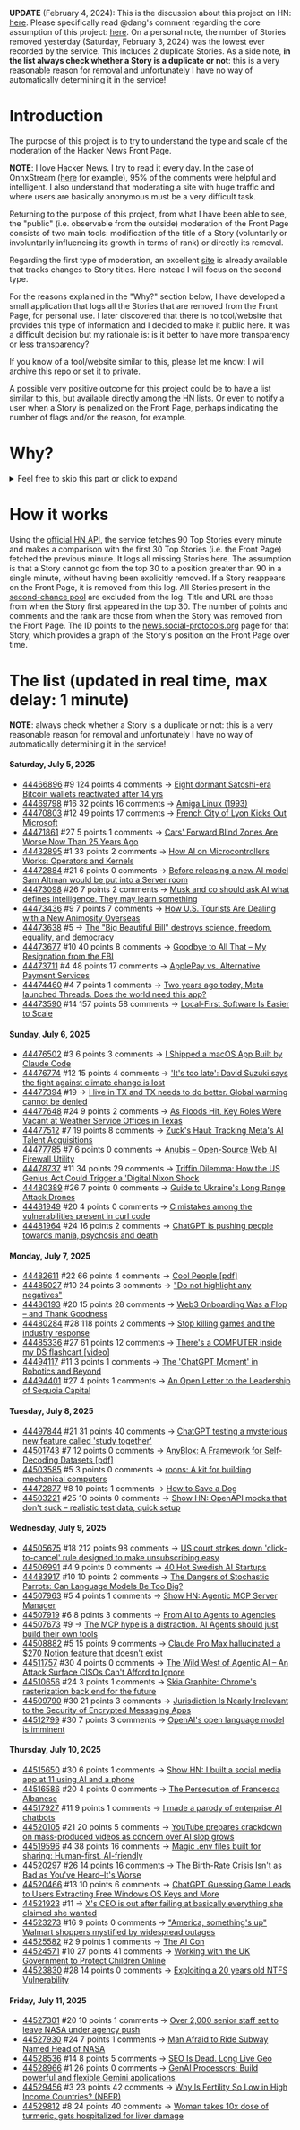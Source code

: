 **UPDATE** (February 4, 2024): This is the discussion about this project on HN: [here](https://news.ycombinator.com/item?id=39230513). Please specifically read @dang's comment regarding the core assumption of this project: [here](https://news.ycombinator.com/item?id=39231537). On a personal note, the number of Stories removed yesterday (Saturday, February 3, 2024) was the lowest ever recorded by the service. This includes 2 duplicate Stories. As a side note, **in the list always check whether a Story is a duplicate or not**: this is a very reasonable reason for removal and unfortunately I have no way of automatically determining it in the service!

# Introduction

The purpose of this project is to try to understand the type and scale of the moderation of the Hacker News Front Page.

**NOTE**: I love Hacker News. I try to read it every day. In the case of OnnxStream ([here](https://news.ycombinator.com/item?id=37752632) for example), 95% of the comments were helpful and intelligent. I also understand that moderating a site with huge traffic and where users are basically anonymous must be a very difficult task.

Returning to the purpose of this project, from what I have been able to see, the "public" (i.e. observable from the outside) moderation of the Front Page consists of two main tools: modification of the title of a Story (voluntarily or involuntarily influencing its growth in terms of rank) or directly its removal.

Regarding the first type of moderation, an excellent [site](https://hackernewstitles.netlify.app/) is already available that tracks changes to Story titles. Here instead I will focus on the second type.

For the reasons explained in the "Why?" section below, I have developed a small application that logs all the Stories that are removed from the Front Page, for personal use. I later discovered that there is no tool/website that provides this type of information and I decided to make it public here. It was a difficult decision but my rationale is: is it better to have more transparency or less transparency?

If you know of a tool/website similar to this, please let me know: I will archive this repo or set it to private.

A possible very positive outcome for this project could be to have a list similar to this, but available directly among the [HN lists](https://news.ycombinator.com/lists). Or even to notify a user when a Story is penalized on the Front Page, perhaps indicating the number of flags and/or the reason, for example.

# Why?

<details>
<summary>Feel free to skip this part or click to expand</summary>

A friend of mine posted two Stories on Hacker News related to OnnxStream (31 days apart), the first related to SDXL Turbo support and the second related to TinyLlama and Mistral 7B support.

In the case of the [first](https://news.ycombinator.com/item?id=38646969), the Story was among the first on the Front Page, until its title was changed from "Stable Diffusion Turbo on a Raspberry Pi Zero 2 generates an image in 29 minutes" to "OnnxStream: Stable Diffusion XL 1.0 Base on a Raspberry Pi Zero 2". This effectively "killed" the Story. One user pointed out that the new title didn't reflect the spirit of the Story (thanks @practice9).

In the case of the [second](https://news.ycombinator.com/item?id=38991145), the Story was in third place on the Front Page, less than an hour after the submission. In this case it was simply removed from the Front Page.

Having discovered this, perplexed, I sent an email to the moderator. @dang, who was very kind and quick in his response, explained to me that the Story had been flagged by users even without being explicitly [flagged], and that he could therefore only hypothesize the causes of the flag. His hypothesis was that (some?) users might be fed up with news related to LLMs.

While I have no reason to doubt Daniel's good faith, it's hard to believe that HN users would be tired of LLM-related news.

So I decided to develop a small console application to determine the frequency of this phenomenon (actually I was also motivated by the prospect of writing some C# code, after more than 2 years of complete abstinence). I subsequently discovered that there were no tools/websites that monitored this specific phenomenon and I therefore decided to make it public here.

</details>

# How it works

Using the [official HN API](https://github.com/HackerNews/API), the service fetches 90 Top Stories every minute and makes a comparison with the first 30 Top Stories (i.e. the Front Page) fetched the previous minute. It logs all missing Stories here. The assumption is that a Story cannot go from the top 30 to a position greater than 90 in a single minute, without having been explicitly removed. If a Story reappears on the Front Page, it is removed from this log. All Stories present in the [second-chance pool](https://news.ycombinator.com/pool) are excluded from the log. Title and URL are those from when the Story first appeared in the top 30. The number of points and comments and the rank are those from when the Story was removed from the Front Page. The ID points to the [news.social-protocols.org](https://news.social-protocols.org) page for that Story, which provides a graph of the Story's position on the Front Page over time.

# The list (updated in real time, max delay: 1 minute)

**NOTE**: always check whether a Story is a duplicate or not: this is a very reasonable reason for removal and unfortunately I have no way of automatically determining it in the service!

#### **Saturday, July 5, 2025**
<!-- HN:44466896:start -->
* [44466896](https://news.social-protocols.org/stats?id=44466896) #9 124 points 4 comments -> [Eight dormant Satoshi-era Bitcoin wallets reactivated after 14 yrs](https://twitter.com/WatcherGuru/status/1941167512491864554)<!-- HN:44466896:end --><!-- HN:44469798:start -->
* [44469798](https://news.social-protocols.org/stats?id=44469798) #16 32 points 16 comments -> [Amiga Linux (1993)](https://groups.google.com/g/comp.sys.amiga.emulations/c/xUgrpylQOXk)<!-- HN:44469798:end --><!-- HN:44470803:start -->
* [44470803](https://news.social-protocols.org/stats?id=44470803) #12 49 points 17 comments -> [French City of Lyon Kicks Out Microsoft](https://news.itsfoss.com/french-city-replaces-microsoft/)<!-- HN:44470803:end --><!-- HN:44471861:start -->
* [44471861](https://news.social-protocols.org/stats?id=44471861) #27 5 points 1 comments -> [Cars' Forward Blind Zones Are Worse Now Than 25 Years Ago](https://www.caranddriver.com/news/a65219830/car-blind-zones-study-iihs/)<!-- HN:44471861:end --><!-- HN:44432895:start -->
* [44432895](https://news.social-protocols.org/stats?id=44432895) #1 33 points 2 comments -> [How AI on Microcontrollers Works: Operators and Kernels](https://danielmangum.com/posts/ai-microcontrollers-operators-kernels/)<!-- HN:44432895:end --><!-- HN:44472884:start -->
* [44472884](https://news.social-protocols.org/stats?id=44472884) #21 6 points 0 comments -> [Before releasing a new AI model Sam Altman would be put into a Server room](https://twitter.com/the_yanco/status/1941388896387875282)<!-- HN:44472884:end --><!-- HN:44473098:start -->
* [44473098](https://news.social-protocols.org/stats?id=44473098) #26 7 points 2 comments -> [Musk and co should ask AI what defines intelligence. They may learn something](https://observer.co.uk/news/columnists/article/musk-and-co-should-ask-an-ai-what-defines-intelligence-they-may-learn-something)<!-- HN:44473098:end --><!-- HN:44473436:start -->
* [44473436](https://news.social-protocols.org/stats?id=44473436) #9 7 points 7 comments -> [How U.S. Tourists Are Dealing with a New Animosity Overseas](https://www.wsj.com/lifestyle/travel/american-international-travel-tips-0a70af73)<!-- HN:44473436:end --><!-- HN:44473638:start -->
* [44473638](https://news.social-protocols.org/stats?id=44473638) #5 -> [The "Big Beautiful Bill" destroys science, freedom, equality, and democracy](https://news.immunologic.org/p/rip-america-or-at-least-the-american)<!-- HN:44473638:end --><!-- HN:44473677:start -->
* [44473677](https://news.social-protocols.org/stats?id=44473677) #10 40 points 8 comments -> [Goodbye to All That – My Resignation from the FBI](https://www.lawfaremedia.org/article/goodbye-to-all-that)<!-- HN:44473677:end --><!-- HN:44473711:start -->
* [44473711](https://news.social-protocols.org/stats?id=44473711) #4 48 points 17 comments -> [ApplePay vs. Alternative Payment Services](https://www.taler.net/en/news/2025-05.html)<!-- HN:44473711:end --><!-- HN:44474460:start -->
* [44474460](https://news.social-protocols.org/stats?id=44474460) #4 7 points 1 comments -> [Two years ago today, Meta launched Threads. Does the world need this app?](https://stylestitches.substack.com/p/who-really-needs-threads)<!-- HN:44474460:end --><!-- HN:44473590:start -->
* [44473590](https://news.social-protocols.org/stats?id=44473590) #14 157 points 58 comments -> [Local-First Software Is Easier to Scale](https://elijahpotter.dev/articles/local-first_software_is_easier_to_scale)<!-- HN:44473590:end -->
#### **Sunday, July 6, 2025**
<!-- HN:44476502:start -->
* [44476502](https://news.social-protocols.org/stats?id=44476502) #3 6 points 3 comments -> [I Shipped a macOS App Built by Claude Code](https://www.indragie.com/blog/i-shipped-a-macos-app-built-entirely-by-claude-code)<!-- HN:44476502:end --><!-- HN:44476774:start -->
* [44476774](https://news.social-protocols.org/stats?id=44476774) #12 15 points 4 comments -> ['It's too late': David Suzuki says the fight against climate change is lost](https://www.ipolitics.ca/2025/07/02/its-too-late-david-suzuki-says-the-fight-against-climate-change-is-lost/)<!-- HN:44476774:end --><!-- HN:44477394:start -->
* [44477394](https://news.social-protocols.org/stats?id=44477394) #19 -> [I live in TX and TX needs to do better. Global warming cannot be denied](https://www.cnn.com/2025/07/05/climate/texas-flooding-forecast-response)<!-- HN:44477394:end --><!-- HN:44477648:start -->
* [44477648](https://news.social-protocols.org/stats?id=44477648) #24 9 points 2 comments -> [As Floods Hit, Key Roles Were Vacant at Weather Service Offices in Texas](https://www.nytimes.com/2025/07/05/us/politics/texas-floods-warnings-vacancies.html)<!-- HN:44477648:end --><!-- HN:44477512:start -->
* [44477512](https://news.social-protocols.org/stats?id=44477512) #7 19 points 8 comments -> [Zuck's Haul: Tracking Meta's AI Talent Acquisitions](https://zuckshaul.com)<!-- HN:44477512:end --><!-- HN:44477785:start -->
* [44477785](https://news.social-protocols.org/stats?id=44477785) #7 6 points 0 comments -> [Anubis – Open-Source Web AI Firewall Utility](https://github.com/TecharoHQ/anubis)<!-- HN:44477785:end --><!-- HN:44478737:start -->
* [44478737](https://news.social-protocols.org/stats?id=44478737) #11 34 points 29 comments -> [Triffin Dilemma: How the US Genius Act Could Trigger a 'Digital Nixon Shock](https://www.haebom.dev/archive?tl=en&post=943zqpmqrk14g2wnvy87)<!-- HN:44478737:end --><!-- HN:44480389:start -->
* [44480389](https://news.social-protocols.org/stats?id=44480389) #26 7 points 0 comments -> [Guide to Ukraine's Long Range Attack Drones](http://www.hisutton.com/Ukraine-OWA-UAVs.html)<!-- HN:44480389:end --><!-- HN:44481949:start -->
* [44481949](https://news.social-protocols.org/stats?id=44481949) #20 4 points 0 comments -> [C mistakes among the vulnerabilities present in curl code](https://mastodon.social/@bagder/114806766613678922)<!-- HN:44481949:end --><!-- HN:44481964:start -->
* [44481964](https://news.social-protocols.org/stats?id=44481964) #24 16 points 2 comments -> [ChatGPT is pushing people towards mania, psychosis and death](https://www.the-independent.com/tech/chatgpt-psychosis-ai-therapy-chatbot-b2781202.html)<!-- HN:44481964:end -->
#### **Monday, July 7, 2025**
<!-- HN:44482611:start -->
* [44482611](https://news.social-protocols.org/stats?id=44482611) #22 66 points 4 comments -> [Cool People [pdf]](https://www.apa.org/pubs/journals/releases/xge-xge0001799.pdf)<!-- HN:44482611:end --><!-- HN:44485027:start -->
* [44485027](https://news.social-protocols.org/stats?id=44485027) #10 24 points 3 comments -> ["Do not highlight any negatives"](https://www.google.com/search?q=%22do+not+highlight+any+negatives%22+site%3Aarxiv.org)<!-- HN:44485027:end --><!-- HN:44486193:start -->
* [44486193](https://news.social-protocols.org/stats?id=44486193) #20 15 points 28 comments -> [Web3 Onboarding Was a Flop – and Thank Goodness](https://tomhadley.link/blog/web3-onboarding-flop)<!-- HN:44486193:end --><!-- HN:44480284:start -->
* [44480284](https://news.social-protocols.org/stats?id=44480284) #28 118 points 2 comments -> [Stop killing games and the industry response](https://blog.kronis.dev/blog/stop-killing-games)<!-- HN:44480284:end --><!-- HN:44485336:start -->
* [44485336](https://news.social-protocols.org/stats?id=44485336) #27 61 points 12 comments -> [There's a COMPUTER inside my DS flashcart [video]](https://www.youtube.com/watch?v=uq0pJmd7GAA)<!-- HN:44485336:end --><!-- HN:44494117:start -->
* [44494117](https://news.social-protocols.org/stats?id=44494117) #11 3 points 1 comments -> [The 'ChatGPT Moment' in Robotics and Beyond](https://paritoshmohan.substack.com/p/the-chatgpt-moment-in-robotics-and)<!-- HN:44494117:end --><!-- HN:44494401:start -->
* [44494401](https://news.social-protocols.org/stats?id=44494401) #27 4 points 1 comments -> [An Open Letter to the Leadership of Sequoia Capital](https://shaunmaguire.fyi/)<!-- HN:44494401:end -->
#### **Tuesday, July 8, 2025**<!-- HN:44497844:start -->
* [44497844](https://news.social-protocols.org/stats?id=44497844) #21 31 points 40 comments -> [ChatGPT testing a mysterious new feature called 'study together'](https://techcrunch.com/2025/07/07/chatgpt-is-testing-a-mysterious-new-feature-called-study-together/)<!-- HN:44497844:end --><!-- HN:44501743:start -->
* [44501743](https://news.social-protocols.org/stats?id=44501743) #7 12 points 0 comments -> [AnyBlox: A Framework for Self-Decoding Datasets [pdf]](https://gienieczko.com/anyblox-paper)<!-- HN:44501743:end --><!-- HN:44503585:start -->
* [44503585](https://news.social-protocols.org/stats?id=44503585) #5 3 points 0 comments -> [roons: A kit for building mechanical computers](https://whomtech.com/roons/)<!-- HN:44503585:end --><!-- HN:44472877:start -->
* [44472877](https://news.social-protocols.org/stats?id=44472877) #8 10 points 1 comments -> [How to Save a Dog](https://www.newyorker.com/news/the-weekend-essay/how-to-save-a-dog)<!-- HN:44472877:end --><!-- HN:44503221:start -->
* [44503221](https://news.social-protocols.org/stats?id=44503221) #25 10 points 0 comments -> [Show HN: OpenAPI mocks that don't suck – realistic test data, quick setup](https://beeceptor.com/openapi-mock-server/)<!-- HN:44503221:end -->
#### **Wednesday, July 9, 2025**
<!-- HN:44505675:start -->
* [44505675](https://news.social-protocols.org/stats?id=44505675) #18 212 points 98 comments -> [US court strikes down 'click-to-cancel' rule designed to make unsubscribing easy](https://www.theguardian.com/us-news/2025/jul/08/court-click-to-cancel-ruling)<!-- HN:44505675:end --><!-- HN:44506991:start -->
* [44506991](https://news.social-protocols.org/stats?id=44506991) #4 9 points 0 comments -> [40 Hot Swedish AI Startups](https://www.di.se/digital/here-are-the-swedish-ai-companies-everyone-is-talking-about/)<!-- HN:44506991:end --><!-- HN:44483917:start -->
* [44483917](https://news.social-protocols.org/stats?id=44483917) #10 10 points 2 comments -> [The Dangers of Stochastic Parrots: Can Language Models Be Too Big?](https://dl.acm.org/doi/10.1145/3442188.3445922)<!-- HN:44483917:end --><!-- HN:44507963:start -->
* [44507963](https://news.social-protocols.org/stats?id=44507963) #5 4 points 1 comments -> [Show HN: Agentic MCP Server Manager](https://ddfourtwo.github.io/install-mcp/)<!-- HN:44507963:end --><!-- HN:44507919:start -->
* [44507919](https://news.social-protocols.org/stats?id=44507919) #6 8 points 3 comments -> [From AI to Agents to Agencies](https://blog.nishantsoni.com/p/from-ai-to-agents-to-agencies-the)<!-- HN:44507919:end --><!-- HN:44507673:start -->
* [44507673](https://news.social-protocols.org/stats?id=44507673) #9 -> [The MCP hype is a distraction. AI Agents should just build their own tools](https://www.rtrvr.ai/blog/on-the-fly-toolgen)<!-- HN:44507673:end --><!-- HN:44508882:start -->
* [44508882](https://news.social-protocols.org/stats?id=44508882) #5 15 points 9 comments -> [Claude Pro Max hallucinated a $270 Notion feature that doesn't exist](https://gist.github.com/habonggil/f6130a68bbc4139c8066aa90c14c986f)<!-- HN:44508882:end --><!-- HN:44511757:start -->
* [44511757](https://news.social-protocols.org/stats?id=44511757) #30 4 points 0 comments -> [The Wild West of Agentic AI – An Attack Surface CISOs Can't Afford to Ignore](https://www.securityweek.com/the-wild-wild-west-of-agentic-ai-an-attack-surface-cisos-cant-afford-to-ignore/)<!-- HN:44511757:end --><!-- HN:44510656:start -->
* [44510656](https://news.social-protocols.org/stats?id=44510656) #24 3 points 1 comments -> [Skia Graphite: Chrome's rasterization back end for the future](https://blog.chromium.org/2025/07/introducing-skia-graphite-chromes.html)<!-- HN:44510656:end --><!-- HN:44509790:start -->
* [44509790](https://news.social-protocols.org/stats?id=44509790) #30 21 points 3 comments -> [Jurisdiction Is Nearly Irrelevant to the Security of Encrypted Messaging Apps](https://soatok.blog/2025/07/09/jurisdiction-is-nearly-irrelevant-to-the-security-of-encrypted-messaging-apps/)<!-- HN:44509790:end --><!-- HN:44512799:start -->
* [44512799](https://news.social-protocols.org/stats?id=44512799) #30 7 points 3 comments -> [OpenAI's open language model is imminent](https://www.theverge.com/notepad-microsoft-newsletter/702848/openai-open-language-model-o3-mini-notepad)<!-- HN:44512799:end -->
#### **Thursday, July 10, 2025**
<!-- HN:44515650:start -->
* [44515650](https://news.social-protocols.org/stats?id=44515650) #30 6 points 1 comments -> [Show HN: I built a social media app at 11 using AI and a phone](https://app--woo-short-78d020b9.base44.app)<!-- HN:44515650:end --><!-- HN:44516586:start -->
* [44516586](https://news.social-protocols.org/stats?id=44516586) #20 4 points 0 comments -> [The Persecution of Francesca Albanese](https://chrishedges.substack.com/p/the-persecution-of-francesca-albanese)<!-- HN:44516586:end --><!-- HN:44517927:start -->
* [44517927](https://news.social-protocols.org/stats?id=44517927) #11 9 points 1 comments -> [I made a parody of enterprise AI chatbots](https://github.com/muratcanozdemir/chatgpt-parody)<!-- HN:44517927:end --><!-- HN:44520105:start -->
* [44520105](https://news.social-protocols.org/stats?id=44520105) #21 20 points 5 comments -> [YouTube prepares crackdown on mass-produced videos as concern over AI slop grows](https://techcrunch.com/2025/07/09/youtube-prepares-crackdown-on-mass-produced-and-repetitive-videos-as-concern-over-ai-slop-grows/)<!-- HN:44520105:end --><!-- HN:44519596:start -->
* [44519596](https://news.social-protocols.org/stats?id=44519596) #4 38 points 16 comments -> [Magic .env files built for sharing: Human-first, AI-friendly](https://varlock.dev/)<!-- HN:44519596:end --><!-- HN:44520297:start -->
* [44520297](https://news.social-protocols.org/stats?id=44520297) #26 14 points 16 comments -> [The Birth-Rate Crisis Isn't as Bad as You've Heard–It's Worse](https://www.theatlantic.com/ideas/archive/2025/06/birth-rate-population-decline/683333/)<!-- HN:44520297:end --><!-- HN:44520466:start -->
* [44520466](https://news.social-protocols.org/stats?id=44520466) #13 10 points 6 comments -> [ChatGPT Guessing Game Leads to Users Extracting Free Windows OS Keys and More](https://0din.ai/blog/chatgpt-guessing-game-leads-to-users-extracting-free-windows-os-keys-more)<!-- HN:44520466:end --><!-- HN:44521923:start -->
* [44521923](https://news.social-protocols.org/stats?id=44521923) #11 -> [X's CEO is out after failing at basically everything she claimed she wanted](https://www.theverge.com/twitter/703606/x-ceo-linda-yaccarino-elon-musk-out-step-down-twitter)<!-- HN:44521923:end --><!-- HN:44523273:start -->
* [44523273](https://news.social-protocols.org/stats?id=44523273) #16 9 points 0 comments -> ["America, something's up" Walmart shoppers mystified by widespread outages](https://www.dailydot.com/news/walmart-july-7-outage/)<!-- HN:44523273:end --><!-- HN:44525582:start -->
* [44525582](https://news.social-protocols.org/stats?id=44525582) #2 9 points 1 comments -> [The AI Con](https://thecon.ai/)<!-- HN:44525582:end --><!-- HN:44524571:start -->
* [44524571](https://news.social-protocols.org/stats?id=44524571) #10 27 points 41 comments -> [Working with the UK Government to Protect Children Online](https://bsky.social/about/blog/07-10-2025-age-assurance)<!-- HN:44524571:end --><!-- HN:44523830:start -->
* [44523830](https://news.social-protocols.org/stats?id=44523830) #28 14 points 0 comments -> [Exploiting a 20 years old NTFS Vulnerability](https://swarm.ptsecurity.com/buried-in-the-log-exploiting-a-20-years-old-ntfs-vulnerability/)<!-- HN:44523830:end -->
#### **Friday, July 11, 2025**
<!-- HN:44527301:start -->
* [44527301](https://news.social-protocols.org/stats?id=44527301) #20 10 points 1 comments -> [Over 2,000 senior staff set to leave NASA under agency push](https://www.politico.com/news/2025/07/09/nasa-staff-departures-00444674?cdmc=2zglpgOF21PefXUKP0PbPaLZDC0&refcode2=2zglpgOF21PefXUKP0PbPaLZDC0&refcodecdmc=2zglpgOF21PefXUKP0PbPaLZDC0)<!-- HN:44527301:end --><!-- HN:44527930:start -->
* [44527930](https://news.social-protocols.org/stats?id=44527930) #24 7 points 1 comments -> [Man Afraid to Ride Subway Named Head of NASA](https://www.rollingstone.com/politics/politics-news/trump-sean-duffy-interim-nasa-administrator-1235382413/)<!-- HN:44527930:end --><!-- HN:44528536:start -->
* [44528536](https://news.social-protocols.org/stats?id=44528536) #14 8 points 5 comments -> [SEO Is Dead. Long Live Geo](https://substack.gauravvohra.com/p/search-is-dead-long-live-llms-winning-in-the-era-of-llms-ai-overviews-and-geo)<!-- HN:44528536:end --><!-- HN:44528966:start -->
* [44528966](https://news.social-protocols.org/stats?id=44528966) #1 26 points 0 comments -> [GenAI Processors: Build powerful and flexible Gemini applications](https://developers.googleblog.com/en/genai-processors/)<!-- HN:44528966:end --><!-- HN:44529456:start -->
* [44529456](https://news.social-protocols.org/stats?id=44529456) #3 23 points 42 comments -> [Why Is Fertility So Low in High Income Countries? (NBER)](https://www.nber.org/papers/w33989)<!-- HN:44529456:end --><!-- HN:44529812:start -->
* [44529812](https://news.social-protocols.org/stats?id=44529812) #8 24 points 40 comments -> [Woman takes 10x dose of turmeric, gets hospitalized for liver damage](https://arstechnica.com/health/2025/07/woman-takes-10x-dose-of-turmeric-gets-hospitalized-for-liver-damage/)<!-- HN:44529812:end -->